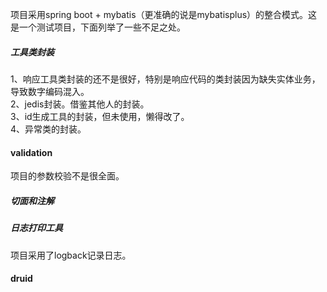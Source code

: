 项目采用spring boot + mybatis（更准确的说是mybatisplus）的整合模式。这是一个测试项目，下面列举了一些不足之处。
##### 工具类封装
1、响应工具类封装的还不是很好，特别是响应代码的类封装因为缺失实体业务，导致数字编码混入。    
2、jedis封装。借鉴其他人的封装。     
3、id生成工具的封装，但未使用，懒得改了。      
4、异常类的封装。
#### validation
项目的参数校验不是很全面。
##### 切面和注解
##### 日志打印工具
项目采用了logback记录日志。
#### druid

